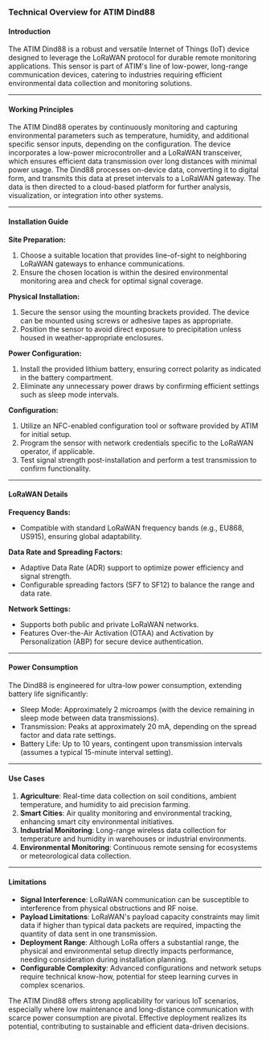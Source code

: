 ### Technical Overview for ATIM Dind88

#### Introduction
The ATIM Dind88 is a robust and versatile Internet of Things (IoT) device designed to leverage the LoRaWAN protocol for durable remote monitoring applications. This sensor is part of ATIM's line of low-power, long-range communication devices, catering to industries requiring efficient environmental data collection and monitoring solutions.

---

#### Working Principles
The ATIM Dind88 operates by continuously monitoring and capturing environmental parameters such as temperature, humidity, and additional specific sensor inputs, depending on the configuration. The device incorporates a low-power microcontroller and a LoRaWAN transceiver, which ensures efficient data transmission over long distances with minimal power usage. The Dind88 processes on-device data, converting it to digital form, and transmits this data at preset intervals to a LoRaWAN gateway. The data is then directed to a cloud-based platform for further analysis, visualization, or integration into other systems.

---

#### Installation Guide
**Site Preparation:**
1. Choose a suitable location that provides line-of-sight to neighboring LoRaWAN gateways to enhance communications.
2. Ensure the chosen location is within the desired environmental monitoring area and check for optimal signal coverage.

**Physical Installation:**
1. Secure the sensor using the mounting brackets provided. The device can be mounted using screws or adhesive tapes as appropriate.
2. Position the sensor to avoid direct exposure to precipitation unless housed in weather-appropriate enclosures.

**Power Configuration:**
1. Install the provided lithium battery, ensuring correct polarity as indicated in the battery compartment.
2. Eliminate any unnecessary power draws by confirming efficient settings such as sleep mode intervals.

**Configuration:**
1. Utilize an NFC-enabled configuration tool or software provided by ATIM for initial setup.
2. Program the sensor with network credentials specific to the LoRaWAN operator, if applicable.
3. Test signal strength post-installation and perform a test transmission to confirm functionality.

---

#### LoRaWAN Details
**Frequency Bands:**
- Compatible with standard LoRaWAN frequency bands (e.g., EU868, US915), ensuring global adaptability.
  
**Data Rate and Spreading Factors:**
- Adaptive Data Rate (ADR) support to optimize power efficiency and signal strength.
- Configurable spreading factors (SF7 to SF12) to balance the range and data rate.

**Network Settings:**
- Supports both public and private LoRaWAN networks.
- Features Over-the-Air Activation (OTAA) and Activation by Personalization (ABP) for secure device authentication.

---

#### Power Consumption
The Dind88 is engineered for ultra-low power consumption, extending battery life significantly:
- Sleep Mode: Approximately 2 microamps (with the device remaining in sleep mode between data transmissions).
- Transmission: Peaks at approximately 20 mA, depending on the spread factor and data rate settings.
- Battery Life: Up to 10 years, contingent upon transmission intervals (assumes a typical 15-minute interval setting).

---

#### Use Cases
1. **Agriculture**: Real-time data collection on soil conditions, ambient temperature, and humidity to aid precision farming.
2. **Smart Cities**: Air quality monitoring and environmental tracking, enhancing smart city environmental initiatives.
3. **Industrial Monitoring**: Long-range wireless data collection for temperature and humidity in warehouses or industrial environments.
4. **Environmental Monitoring**: Continuous remote sensing for ecosystems or meteorological data collection.

---

#### Limitations
- **Signal Interference**: LoRaWAN communication can be susceptible to interference from physical obstructions and RF noise.
- **Payload Limitations**: LoRaWAN's payload capacity constraints may limit data if higher than typical data packets are required, impacting the quantity of data sent in one transmission.
- **Deployment Range**: Although LoRa offers a substantial range, the physical and environmental setup directly impacts performance, needing consideration during installation planning.
- **Configurable Complexity**: Advanced configurations and network setups require technical know-how, potential for steep learning curves in complex scenarios.

The ATIM Dind88 offers strong applicability for various IoT scenarios, especially where low maintenance and long-distance communication with scarce power consumption are pivotal. Effective deployment realizes its potential, contributing to sustainable and efficient data-driven decisions.